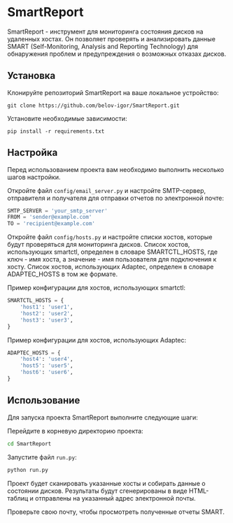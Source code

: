 # SmartReport
SmartReport - инструмент для мониторинга состояния дисков на удаленных хостах. Он позволяет проверять и анализировать данные SMART (Self-Monitoring, Analysis and Reporting Technology) для обнаружения проблем и предупреждения о возможных отказах дисков.

## Установка
Клонируйте репозиторий SmartReport на ваше локальное устройство:


`git clone https://github.com/belov-igor/SmartReport.git`

Установите необходимые зависимости:

`pip install -r requirements.txt`

## Настройка
Перед использованием проекта вам необходимо выполнить несколько шагов настройки.

Откройте файл `config/email_server.py` и настройте SMTP-сервер, отправителя и получателя для отправки отчетов по электронной почте:

```python
SMTP_SERVER = 'your_smtp_server'
FROM = 'sender@example.com'
TO = 'recipient@example.com'
```
Откройте файл `config/hosts.py` и настройте списки хостов, которые будут проверяться для мониторинга дисков. Список хостов, использующих smartctl, определен в словаре SMARTCTL_HOSTS, где ключ - имя хоста, а значение - имя пользователя для подключения к хосту. Список хостов, использующих Adaptec, определен в словаре ADAPTEC_HOSTS в том же формате.

Пример конфигурации для хостов, использующих smartctl:

```python
SMARTCTL_HOSTS = {
    'host1': 'user1',
    'host2': 'user2',
    'host3': 'user3',
}
```
Пример конфигурации для хостов, использующих Adaptec:

```python
ADAPTEC_HOSTS = {
    'host4': 'user4',
    'host5': 'user5',
    'host6': 'user6',
}
```
## Использование
Для запуска проекта SmartReport выполните следующие шаги:

Перейдите в корневую директорию проекта:

```bash
cd SmartReport
```
Запустите файл `run.py`:

``` bash
python run.py
```

Проект будет сканировать указанные хосты и собирать данные о состоянии дисков. Результаты будут сгенерированы в виде HTML-таблиц и отправлены на указанный адрес электронной почты.

Проверьте свою почту, чтобы просмотреть полученные отчеты SMART.
